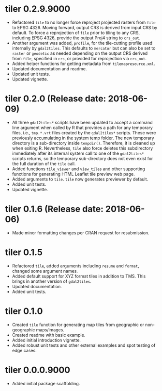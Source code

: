 # tiler 0.2.9.9000

* Refactored `tile` to no longer force reproject projected rasters from `file` to EPSG 4326. Moving forward, output CRS is derived from input CRS by default. To force a reprojection of `file` prior to tiling to any CRS, including EPSG 4326, provide the output Proj4 string to `crs_out`.
* Another argument was added, `profile`, for the tile-cutting profile used internally by `gdal2tiles`. This defaults to `mercator` but can also be set to `raster` or `geodetic` as needed depending on the output CRS derived from `file`, specified in `crs`, or provided for reprojection via `crs_out`.
* Added helper functions for getting metadata from `tilemapresource.xml`.
* Updated documentation and readme.
* Updated unit tests.
* Updated vignette.

# tiler 0.2.0 (Release date: 2018-06-09)

* All three `gdal2tiles*` scripts have been updated to accept a command line argument when called by R that provides a path for any temporary files, i.e., `tmp.*.vrt` files created by the `gdal2tiles*` scripts. These were previously accumulating in the system temp folder. The new temporary directory is a sub-directory inside `tempdir()`. Therefore, it is cleaned up when exiting R. Nevertheless, `tile` also force deletes this subdirectory immediately after its internal system call to one of the `gdal2tiles*` scripts returns, so the temporary sub-directory does not even exist for the full duration of the `tile` call.
* Added functions `tile_viewer` and `view_tiles` and other supporting functions for generating HTML Leaflet tile preview web page.
* Added arguments to `tile`. `tile` now generates previewer by default.
* Added unit tests.
* Updated vignette.

# tiler 0.1.6 (Release date: 2018-06-06)

* Made minor formatting changes per CRAN request for resubmission.

# tiler 0.1.5

* Refactored `tile`, added arguments including `resume` and `format`, changed some argument names.
* Added default support for XYZ format tiles in addition to TMS. This brings in another version of `gdal2tiles`.
* Updated documentation.
* Added unit tests.

# tiler 0.1.0

* Created `tile` function for generating map tiles from geographic or non-geographic maps/images.
* Created readme with basic example.
* Added initial introduction vignette.
* Added robust unit tests and other external examples and spot testing of edge cases.

# tiler 0.0.0.9000

* Added initial package scaffolding.
